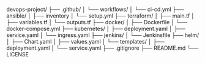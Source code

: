 devops-project/
├── .github/
│   └── workflows/
│       └── ci-cd.yml
├── ansible/
│   ├── inventory
│   └── setup.yml
├── terraform/
│   ├── main.tf
│   ├── variables.tf
│   └── outputs.tf
├── docker/
│   ├── Dockerfile
│   └── docker-compose.yml
├── kubernetes/
│   ├── deployment.yaml
│   ├── service.yaml
│   └── ingress.yaml
├── jenkins/
│   └── Jenkinsfile
├── helm/
│   ├── Chart.yaml
│   ├── values.yaml
│   └── templates/
│       ├── deployment.yaml
│       └── service.yaml
├── .gitignore
├── README.md
└── LICENSE
